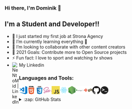 ### Hi there, I'm Dominik  👋

## I'm a Student and Developer!!

- 🔭 I just started my first job at Strona Agency
- 🌱 I’m currently learning everything 🤣
- 👯 I’m looking to collaborate with other content creators
- 🥅 2021 Goals: Contribute more to Open Source projects
- ⚡ Fun fact: I love to sport and watching tv shows
- [<img align="left" alt="NeNtoMid | LinkedIn" width="22px" src="https://cdn.jsdelivr.net/npm/simple-icons@v3/icons/linkedin.svg" />][linkedin] My Linkedin

<!-- ### Spotify Playing 🎧

[<img src="https://now-playing-codestackr.vercel.app/api/spotify-playing" alt="codeSTACKr Spotify Playing" width="350" />](https://open.spotify.com/user/swyqyimdc12jajde4vpwd2x1b) -->

<!-- ### Connect with me:


[<img align="left" alt="NeNtoMid | YouTube" width="22px" src="https://cdn.jsdelivr.net/npm/simple-icons@v3/icons/youtube.svg" />][youtube]
[<img align="left" alt="NeNtoMid | Twitter" width="22px" src="https://cdn.jsdelivr.net/npm/simple-icons@v3/icons/twitter.svg" />][twitter]
[<img align="left" alt="NeNtoMid | LinkedIn" width="22px" src="https://cdn.jsdelivr.net/npm/simple-icons@v3/icons/linkedin.svg" />][linkedin]
[<img align="left" alt="NeNtoMid | Instagram" width="22px" src="https://cdn.jsdelivr.net/npm/simple-icons@v3/icons/instagram.svg" />][instagram]

<br /> -->

### Languages and Tools:

[<img align="left" alt="Visual Studio Code" width="26px" src="https://raw.githubusercontent.com/github/explore/80688e429a7d4ef2fca1e82350fe8e3517d3494d/topics/visual-studio-code/visual-studio-code.png" />][profile]
[<img align="left" alt="HTML5" width="26px" src="https://raw.githubusercontent.com/github/explore/80688e429a7d4ef2fca1e82350fe8e3517d3494d/topics/html/html.png" />][profile]
[<img align="left" alt="CSS3" width="26px" src="https://raw.githubusercontent.com/github/explore/80688e429a7d4ef2fca1e82350fe8e3517d3494d/topics/css/css.png" />][profile]
[<img align="left" alt="Sass" width="26px" src="https://raw.githubusercontent.com/github/explore/80688e429a7d4ef2fca1e82350fe8e3517d3494d/topics/sass/sass.png" />][profile]
[<img align="left" alt="JavaScript" width="26px" src="https://raw.githubusercontent.com/github/explore/80688e429a7d4ef2fca1e82350fe8e3517d3494d/topics/javascript/javascript.png" />][profile]
[<img align="left" alt="React" width="26px" src="https://raw.githubusercontent.com/github/explore/80688e429a7d4ef2fca1e82350fe8e3517d3494d/topics/react/react.png" />][profile]
[<img align="left" alt="Node.js" width="26px" src="https://raw.githubusercontent.com/github/explore/80688e429a7d4ef2fca1e82350fe8e3517d3494d/topics/nodejs/nodejs.png" />][profile]
[<img align="left" alt="MongoDB" width="26px" src="https://raw.githubusercontent.com/github/explore/80688e429a7d4ef2fca1e82350fe8e3517d3494d/topics/mongodb/mongodb.png" />][profile]
[<img align="left" alt="Git" width="26px" src="https://raw.githubusercontent.com/github/explore/80688e429a7d4ef2fca1e82350fe8e3517d3494d/topics/git/git.png" />][profile]
[<img align="left" alt="GitHub" width="26px" src="https://raw.githubusercontent.com/github/explore/78df643247d429f6cc873026c0622819ad797942/topics/github/github.png" />][profile]
[<img align="left" alt="Terminal" width="26px" src="https://raw.githubusercontent.com/github/explore/80688e429a7d4ef2fca1e82350fe8e3517d3494d/topics/terminal/terminal.png" />][profile]

<br />
<br />




<details>
  <summary>:zap: GitHub Stats</summary>

  <img align="left" alt="NeNtoMid's GitHub Stats" src="https://github-readme-stats.vercel.app/api?username=nentomid&show_icons=true&hide_border=true" />

<summary>:zap: Languages Stats</summary>


  <img align="right" alt="NeNtoMid's GitHub Stats" src="https://github-readme-stats.vercel.app/api/top-langs/?username=nentomid&hide_border=true" />

</details>
   <br/>






[profile]:https://github.com/NeNtoMid
[linkedin]: https://www.linkedin.com/in/dominik-ptaszek-b5984a210
